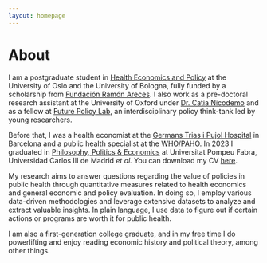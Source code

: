 ```yaml
---
layout: homepage
---
```


# About

I am a postgraduate student in [Health Economics and Policy](https://eu-hem.eu/) at the University of Oslo and the University of Bologna, fully funded by a scholarship from [Fundación Ramón Areces](https://www.fundacionareces.es/fundacionareces/en/). I also work as a pre-doctoral research assistant at the University of Oxford under [Dr. Catia Nicodemo](https://www.phc.ox.ac.uk/team/catia-nicodemo) and as a fellow at [Future Policy Lab](https://www.futurepolicylab.com/nosotros/), an interdisciplinary policy think-tank led by young researchers. 

Before that, I was a health economist at the [Germans Trias i Pujol Hospital](https://www.hospitalgermanstrias.cat/en) in Barcelona and a public health specialist at the [WHO/PAHO](https://www.paho.org/en). In 2023 I graduated in [Philosophy, Politics & Economics](https://www.upf.edu/en/web/graus/grau-filosofia-politica-i-economia) at Universitat Pompeu Fabra, Universidad Carlos III de Madrid *et al.* You can download my CV [here](./assets/cv_vicentegomez.pdf).

My research aims to answer questions regarding the value of policies in public health through quantitative measures related to health economics and general economic and policy evaluation. In doing so, I employ various data-driven methodologies and leverage extensive datasets to analyze and extract valuable insights. In plain language, I use data to figure out if certain actions or programs are worth it for public health.

I am also a first-generation college graduate, and in my free time I do powerlifting and enjoy reading economic history and political theory, among other things.
